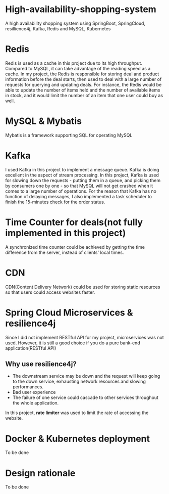 # High-availability-shopping-system
A high availability shopping system using SpringBoot, SpringCloud, resillience4j, Kafka, Redis and MySQL, Kubernetes

# Redis
Redis is used as a cache in this project due to its high throughput. Compared to MySQL, it can take advantage of the reading speed as a cache. In my project, the Redis is responsible for storing deal and product information before the deal starts, then used to deal with a large number of requests for querying and updating deals. For instance, the Redis would be able to update the number of items held and the number of available items in stock, and it would limit the number of an item that one user could buy as well.

# MySQL & Mybatis
Mybatis is a framework supporting SQL for operating MySQL

# Kafka
I used Kafka in this project to implement a message queue. Kafka is doing excellent in the aspect of stream processing. In this project, Kafka is used for slowing down the requests - putting them in a queue, and picking them by consumers one by one - so that MySQL will not get crashed when it comes to a large number of operations. For the reason that Kafka has no function of delaying messages, I also implemented a task scheduler to finish the 15-minutes check for the order status.

# Time Counter for deals(not fully implemented in this project)

A synchronized time counter could be achieved by getting the time difference from the server, instead of clients' local times.

# CDN
CDN(Content Delivery Network) could be used for storing static resources so that users could access websites faster.

# Spring Cloud Microservices & resilience4j
Since I did not implement RESTful API for my project, microservices was not used. However, it is still a good choice if you do a pure bank-end application(RESTful API)
## Why use resilience4j?
- The downstream service may be down and the request will keep going to the down service, exhausting network resources and slowing performances.
- Bad user experience
- The failure of one service could cascade to other services throughout the whole application.

In this project, **rate limiter** was used to limit the rate of accessing the website.

# Docker & Kubernetes deployment
To be done

# Design rationale
To be done
